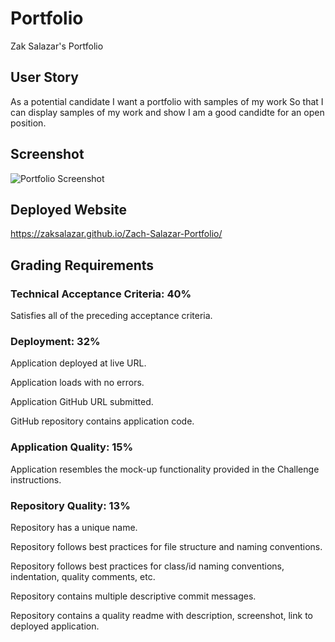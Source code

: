 # Portfolio
Zak Salazar's Portfolio 

## User Story 

As a potential candidate 
I want a portfolio with samples of my work 
So that I can display samples of my work and show I am a good candidte for an open position. 

## Screenshot
![Portfolio Screenshot](/assests/images/screen-shot.png)

## Deployed Website 
https://zaksalazar.github.io/Zach-Salazar-Portfolio/

## Grading Requirements

### Technical Acceptance Criteria: 40%
Satisfies all of the preceding acceptance criteria.

### Deployment: 32%
Application deployed at live URL.

Application loads with no errors.

Application GitHub URL submitted.

GitHub repository contains application code.

### Application Quality: 15%
Application resembles the mock-up functionality provided in the Challenge instructions.

### Repository Quality: 13%
Repository has a unique name.

Repository follows best practices for file structure and naming conventions.

Repository follows best practices for class/id naming conventions, indentation, quality comments, etc.

Repository contains multiple descriptive commit messages.

Repository contains a quality readme with description, screenshot, link to deployed application.




